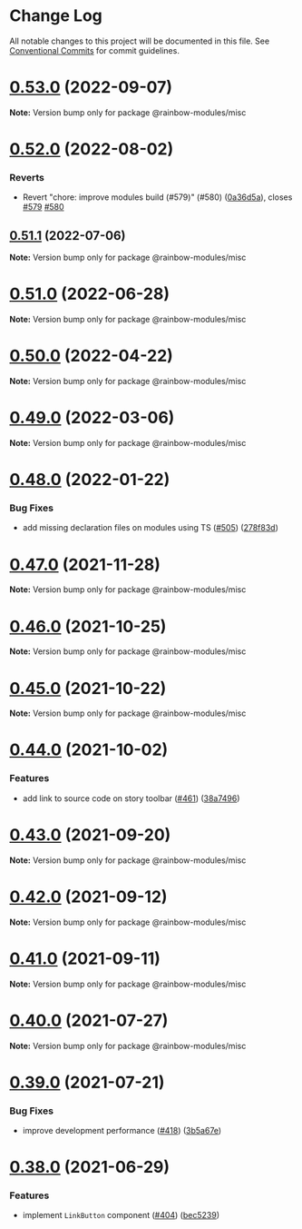 # Change Log

All notable changes to this project will be documented in this file.
See [Conventional Commits](https://conventionalcommits.org) for commit guidelines.

# [0.53.0](https://github.com/nexxtway/rainbow-modules/compare/v0.52.1...v0.53.0) (2022-09-07)

**Note:** Version bump only for package @rainbow-modules/misc

# [0.52.0](https://github.com/nexxtway/rainbow-modules/compare/v0.51.1...v0.52.0) (2022-08-02)

### Reverts

-   Revert "chore: improve modules build (#579)" (#580) ([0a36d5a](https://github.com/nexxtway/rainbow-modules/commit/0a36d5a179eac94756c2803597afd610a9910763)), closes [#579](https://github.com/nexxtway/rainbow-modules/issues/579) [#580](https://github.com/nexxtway/rainbow-modules/issues/580)

## [0.51.1](https://github.com/nexxtway/rainbow-modules/compare/v0.51.0...v0.51.1) (2022-07-06)

**Note:** Version bump only for package @rainbow-modules/misc

# [0.51.0](https://github.com/nexxtway/rainbow-modules/compare/v0.50.0...v0.51.0) (2022-06-28)

**Note:** Version bump only for package @rainbow-modules/misc

# [0.50.0](https://github.com/nexxtway/rainbow-modules/compare/v0.49.0...v0.50.0) (2022-04-22)

**Note:** Version bump only for package @rainbow-modules/misc

# [0.49.0](https://github.com/nexxtway/rainbow-modules/compare/v0.48.0...v0.49.0) (2022-03-06)

**Note:** Version bump only for package @rainbow-modules/misc

# [0.48.0](https://github.com/nexxtway/rainbow-modules/compare/v0.47.3...v0.48.0) (2022-01-22)

### Bug Fixes

-   add missing declaration files on modules using TS ([#505](https://github.com/nexxtway/rainbow-modules/issues/505)) ([278f83d](https://github.com/nexxtway/rainbow-modules/commit/278f83d690ec0adb5df9c88e9d17046a052a2a6d))

# [0.47.0](https://github.com/nexxtway/rainbow-modules/compare/v0.46.0...v0.47.0) (2021-11-28)

**Note:** Version bump only for package @rainbow-modules/misc

# [0.46.0](https://github.com/nexxtway/rainbow-modules/compare/v0.45.0...v0.46.0) (2021-10-25)

**Note:** Version bump only for package @rainbow-modules/misc

# [0.45.0](https://github.com/nexxtway/rainbow-modules/compare/v0.44.0...v0.45.0) (2021-10-22)

**Note:** Version bump only for package @rainbow-modules/misc

# [0.44.0](https://github.com/nexxtway/rainbow-modules/compare/v0.43.0...v0.44.0) (2021-10-02)

### Features

-   add link to source code on story toolbar ([#461](https://github.com/nexxtway/rainbow-modules/issues/461)) ([38a7496](https://github.com/nexxtway/rainbow-modules/commit/38a749602867f4406617d6bde00be8cd59caf31e))

# [0.43.0](https://github.com/nexxtway/rainbow-modules/compare/v0.42.0...v0.43.0) (2021-09-20)

**Note:** Version bump only for package @rainbow-modules/misc

# [0.42.0](https://github.com/nexxtway/rainbow-modules/compare/v0.41.0...v0.42.0) (2021-09-12)

**Note:** Version bump only for package @rainbow-modules/misc

# [0.41.0](https://github.com/nexxtway/rainbow-modules/compare/v0.40.1...v0.41.0) (2021-09-11)

**Note:** Version bump only for package @rainbow-modules/misc

# [0.40.0](https://github.com/nexxtway/rainbow-modules/compare/v0.39.4...v0.40.0) (2021-07-27)

**Note:** Version bump only for package @rainbow-modules/misc

# [0.39.0](https://github.com/nexxtway/rainbow-modules/compare/v0.38.0...v0.39.0) (2021-07-21)

### Bug Fixes

-   improve development performance ([#418](https://github.com/nexxtway/rainbow-modules/issues/418)) ([3b5a67e](https://github.com/nexxtway/rainbow-modules/commit/3b5a67ecd9ac483ff6f7540ec2b74dd5eb0e950f))

# [0.38.0](https://github.com/nexxtway/rainbow-modules/compare/v0.37.0...v0.38.0) (2021-06-29)

### Features

-   implement `LinkButton` component ([#404](https://github.com/nexxtway/rainbow-modules/issues/404)) ([bec5239](https://github.com/nexxtway/rainbow-modules/commit/bec5239231ef19b16a8859d4f9d5a34fb3a2059e))
